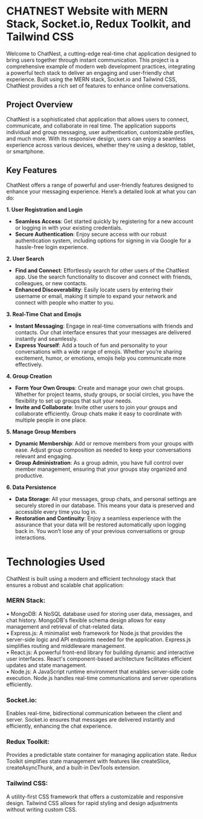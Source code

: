 # CHATNEST Website with MERN Stack, Socket.io, Redux Toolkit, and Tailwind CSS

Welcome to ChatNest, a cutting-edge real-time chat application designed to bring users together through instant communication. This project is a comprehensive example of modern web development practices, integrating a powerful tech stack to deliver an engaging and user-friendly chat experience. Built using the MERN stack, Socket.io and Tailwind CSS, ChatNest provides a rich set of features to enhance online conversations.

## Project Overview

ChatNest is a sophisticated chat application that allows users to connect, communicate, and collaborate in real time. The application supports individual and group messaging, user authentication, customizable profiles, and much more. With its responsive design, users can enjoy a seamless experience across various devices, whether they're using a desktop, tablet, or smartphone.

## Key Features
ChatNest offers a range of powerful and user-friendly features designed to enhance your messaging experience. Here’s a detailed look at what you can do:

 **1. User Registration and Login**

* **Seamless Access**: Get started quickly by registering for a new account or logging in with your existing credentials. <br>
* **Secure Authentication**: Enjoy secure access with our robust authentication system, including options for signing in via Google for a hassle-free login experience.

 **2. User Search**

* **Find and Connect**: Effortlessly search for other users of the ChatNest app. Use the search functionality to discover and connect with friends, colleagues, or new contacts.<br>
* **Enhanced Discoverability**: Easily locate users by entering their username or email, making it simple to expand your network and connect with people who matter to you.

 **3. Real-Time Chat and Emojis**

* **Instant Messaging**: Engage in real-time conversations with friends and contacts. Our chat interface ensures that your messages are delivered instantly and seamlessly.<br>
* **Express Yourself**: Add a touch of fun and personality to your conversations with a wide range of emojis. Whether you’re sharing excitement, humor, or emotions, emojis help you communicate more effectively.

 **4. Group Creation**

* **Form Your Own Groups**: Create and manage your own chat groups. Whether for project teams, study groups, or social circles, you have the flexibility to set up groups that suit your needs.<br>
* **Invite and Collaborate**: Invite other users to join your groups and collaborate efficiently. Group chats make it easy to coordinate with multiple people in one place.

 **5. Manage Group Members**

* **Dynamic Membership**: Add or remove members from your groups with ease. Adjust group composition as needed to keep your conversations relevant and engaging.<br>
* **Group Administration**: As a group admin, you have full control over member management, ensuring that your groups stay organized and productive.

**6. Data Persistence**

* **Data Storage**: All your messages, group chats, and personal settings are securely stored in our database. This means your data is preserved and accessible every time you log in.<br>
* **Restoration and Continuity**: Enjoy a seamless experience with the assurance that your data will be restored automatically upon logging back in. You won’t lose any of your previous conversations or group interactions.

# Technologies Used

ChatNest is built using a modern and efficient technology stack that ensures a robust and scalable chat application:

### MERN Stack:

• MongoDB: A NoSQL database used for storing user data, messages, and chat history. MongoDB's flexible schema design allows for easy management and retrieval of chat-related data. <br>
• Express.js: A minimalist web framework for Node.js that provides the server-side logic and API endpoints needed for the application. Express.js simplifies routing and middleware management. <br>
• React.js: A powerful front-end library for building dynamic and interactive user interfaces. React's component-based architecture facilitates efficient updates and state management.<br>
• Node.js: A JavaScript runtime environment that enables server-side code execution. Node.js handles real-time communications and server operations efficiently.

### Socket.io:

Enables real-time, bidirectional communication between the client and server. Socket.io ensures that messages are delivered instantly and efficiently, enhancing the chat experience.

### Redux Toolkit:

Provides a predictable state container for managing application state. Redux Toolkit simplifies state management with features like createSlice, createAsyncThunk, and a built-in DevTools extension.

### Tailwind CSS:

A utility-first CSS framework that offers a customizable and responsive design. Tailwind CSS allows for rapid styling and design adjustments without writing custom CSS.
